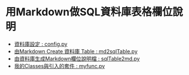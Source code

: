 # 用Markdown做SQL資料庫表格欄位說明
* [資料庫設定 : config.py](config.py) 
* [由Markdown Create 資料庫 Table : md2sqlTable.py](md2sqlTable.py) 
* [由資料庫生成Markdown欄位說明檔 : sqlTable2md.py](sqlTable2md.py)
* [我的Classes與引入的套件 : myfunc.py](myfunc.py)
